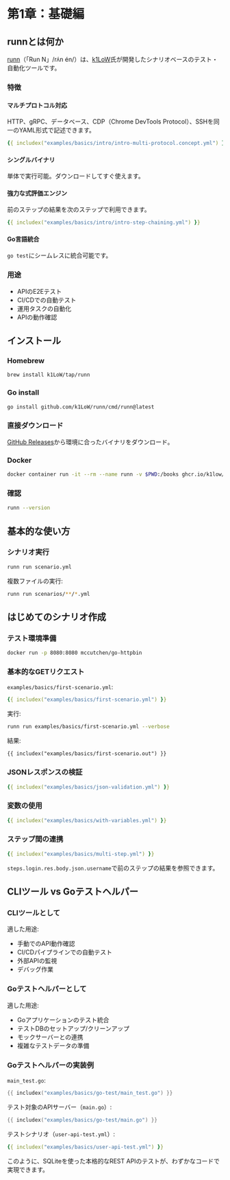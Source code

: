 # 第1章：基礎編

## runnとは何か

[runn](https://github.com/k1LoW/runn)（「Run N」/rʌ́n én/）は、[k1LoW](https://github.com/k1LoW)氏が開発したシナリオベースのテスト・自動化ツールです。

### 特徴

#### マルチプロトコル対応
HTTP、gRPC、データベース、CDP（Chrome DevTools Protocol）、SSHを同一のYAML形式で記述できます。

```yaml
{{ includex("examples/basics/intro/intro-multi-protocol.concept.yml") }}
```

#### シングルバイナリ
単体で実行可能。ダウンロードしてすぐ使えます。

#### 強力な式評価エンジン
前のステップの結果を次のステップで利用できます。

```yaml
{{ includex("examples/basics/intro/intro-step-chaining.yml") }}
```

#### Go言語統合
`go test`にシームレスに統合可能です。

### 用途

- APIのE2Eテスト
- CI/CDでの自動テスト
- 運用タスクの自動化
- APIの動作確認

## インストール

### Homebrew
```bash
brew install k1LoW/tap/runn
```

### Go install
```bash
go install github.com/k1LoW/runn/cmd/runn@latest
```

### 直接ダウンロード
[GitHub Releases](https://github.com/k1LoW/runn/releases)から環境に合ったバイナリをダウンロード。

### Docker
```bash
docker container run -it --rm --name runn -v $PWD:/books ghcr.io/k1low/runn:latest list /books/*.yml
```

### 確認
```bash
runn --version
```

## 基本的な使い方

### シナリオ実行

```bash
runn run scenario.yml
```

複数ファイルの実行:
```bash
runn run scenarios/**/*.yml
```

## はじめてのシナリオ作成

### テスト環境準備
```bash
docker run -p 8080:8080 mccutchen/go-httpbin
```

### 基本的なGETリクエスト

`examples/basics/first-scenario.yml`:

```yaml
{{ includex("examples/basics/first-scenario.yml") }}
```

実行:
```bash
runn run examples/basics/first-scenario.yml --verbose
```

結果:
```
{{ includex("examples/basics/first-scenario.out") }}
```

### JSONレスポンスの検証

```yaml
{{ includex("examples/basics/json-validation.yml") }}
```

### 変数の使用

```yaml
{{ includex("examples/basics/with-variables.yml") }}
```

### ステップ間の連携

```yaml
{{ includex("examples/basics/multi-step.yml") }}
```

`steps.login.res.body.json.username`で前のステップの結果を参照できます。

## CLIツール vs Goテストヘルパー

### CLIツールとして

適した用途:
- 手動でのAPI動作確認
- CI/CDパイプラインでの自動テスト
- 外部APIの監視
- デバッグ作業

### Goテストヘルパーとして

適した用途:
- Goアプリケーションのテスト統合
- テストDBのセットアップ/クリーンアップ
- モックサーバーとの連携
- 複雑なテストデータの準備

### Goテストヘルパーの実装例

`main_test.go`:
```go
{{ includex("examples/basics/go-test/main_test.go") }}
```

テスト対象のAPIサーバー（`main.go`）:
```go
{{ includex("examples/basics/go-test/main.go") }}
```

テストシナリオ（`user-api-test.yml`）:
```yaml
{{ includex("examples/basics/user-api-test.yml") }}
```

このように、SQLiteを使った本格的なREST APIのテストが、わずかなコードで実現できます。